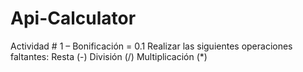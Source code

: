 # Api-Calculator
Actividad # 1 – Bonificación = 0.1  Realizar las siguientes operaciones faltantes: Resta (-) División (/) Multiplicación (*)
